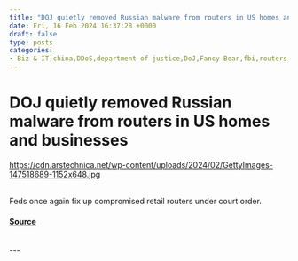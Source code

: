 ```yaml
---
title: "DOJ quietly removed Russian malware from routers in US homes and businesses"
date: Fri, 16 Feb 2024 16:37:28 +0000
draft: false
type: posts
categories: 
- Biz & IT,china,DDoS,department of justice,DoJ,Fancy Bear,fbi,routers,russia,security,ubiquiti
---
```

# DOJ quietly removed Russian malware from routers in US homes and businesses
https://cdn.arstechnica.net/wp-content/uploads/2024/02/GettyImages-147518689-1152x648.jpg
<br/>

<br/>
Feds once again fix up compromised retail routers under court order.

#### [Source](https://arstechnica.com/information-technology/2024/02/doj-turns-tables-on-russian-hackers-uses-their-malware-to-wipe-out-botnet/)

<br/>
---

